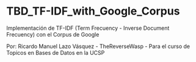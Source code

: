 # TBD_TF-IDF_with_Google_Corpus
Implementación de TF-IDF (Term Frecuency - Inverse Document Frecuency) con el Corpus de Google

Por: Ricardo Manuel Lazo Vásquez - TheReverseWasp - Para el curso de Topicos en Bases de Datos en la UCSP
